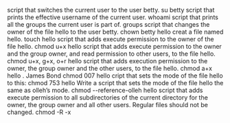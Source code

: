 script that switches the current user to the user betty. su betty
script that prints the effective username of the current user. whoami
script that prints all the groups the current user is part of. groups
script that changes the owner of the file hello to the user betty. chown betty hello
creat a file named hello. touch hello
script that adds execute permission to the owner of the file hello. chmod u+x hello
script that adds execute permission to the owner and the group owner, and read permission to other users, to the file hello. chmod u+x, g+x, o+r hello
script that adds execution permission to the owner, the group owner and the other users, to the file hello. chmod a+x hello
. James Bond chmod 007 hello
cript that sets the mode of the file hello to this: chmod 753 hello
Write a script that sets the mode of the file hello the same as olleh’s mode. chmod --reference-olleh hello 
script that adds execute permission to all subdirectories of the current directory for the owner, the group owner and all other users. Regular files should not be changed. chmod -R -x
